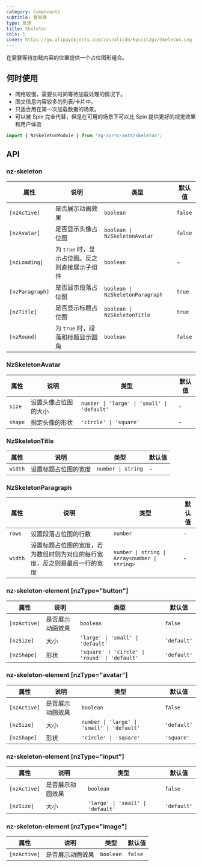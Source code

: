 ```yaml
---
category: Components
subtitle: 骨架屏
type: 反馈
title: Skeleton
cols: 1
cover: https://gw.alipayobjects.com/zos/alicdn/KpcciCJgv/Skeleton.svg
---
```


在需要等待加载内容的位置提供一个占位图形组合。

## 何时使用

- 网络较慢，需要长时间等待加载处理的情况下。
- 图文信息内容较多的列表/卡片中。
- 只适合用在第一次加载数据的场景。
- 可以被 Spin 完全代替，但是在可用的场景下可以比 Spin 提供更好的视觉效果和用户体验

```ts
import { NzSkeletonModule } from 'ng-zorro-antd/skeleton';
```

## API

### nz-skeleton

| 属性            | 说明                                           | 类型                             | 默认值  |
| --------------- | ---------------------------------------------- | -------------------------------- | ------- |
| `[nzActive]`    | 是否展示动画效果                               | `boolean`                        | `false` |
| `[nzAvatar]`    | 是否显示头像占位图                             | `boolean \| NzSkeletonAvatar`    | `false` |
| `[nzLoading]`   | 为 `true` 时，显示占位图。反之则直接展示子组件 | `boolean`                        | -       |
| `[nzParagraph]` | 是否显示段落占位图                             | `boolean \| NzSkeletonParagraph` | `true`  |
| `[nzTitle]`     | 是否显示标题占位图                             | `boolean \| NzSkeletonTitle`     | `true`  |
| `[nzRound]`     | 为 `true` 时，段落和标题显示圆角               | `boolean`                        | `false` |

### NzSkeletonAvatar

| 属性    | 说明                 | 类型                                        | 默认值 |
| ------- | -------------------- | ------------------------------------------- | ------ |
| `size`  | 设置头像占位图的大小 | `number \| 'large' \| 'small' \| 'default'` | -      |
| `shape` | 指定头像的形状       | `'circle' \| 'square'`                      | -      |

### NzSkeletonTitle

| 属性    | 说明                 | 类型               | 默认值 |
| ------- | -------------------- | ------------------ | ------ |
| `width` | 设置标题占位图的宽度 | `number \| string` | -      |

### NzSkeletonParagraph

| 属性    | 说明                                                                       | 类型                                          | 默认值 |
| ------- | -------------------------------------------------------------------------- | --------------------------------------------- | ------ |
| `rows`  | 设置段落占位图的行数                                                       | `number`                                      | -      |
| `width` | 设置标题占位图的宽度，若为数组时则为对应的每行宽度，反之则是最后一行的宽度 | `number \| string \| Array<number \| string>` | -      |

### nz-skeleton-element [nzType="button"]

| 属性         | 说明             | 类型                                           | 默认值      |
| ------------ | ---------------- | ---------------------------------------------- | ----------- |
| `[nzActive]` | 是否展示动画效果 | `boolean`                                      | `false`     |
| `[nzSize]`   | 大小             | `'large' \| 'small' \| 'default'`              | `'default'` |
| `[nzShape]`  | 形状             | `'square' \| 'circle' \| 'round' \| 'default'` | `'default'` |

### nz-skeleton-element [nzType="avatar"]

| 属性         | 说明             | 类型                                        | 默认值      |
| ------------ | ---------------- | ------------------------------------------- | ----------- |
| `[nzActive]` | 是否展示动画效果 | `boolean`                                   | `false`     |
| `[nzSize]`   | 大小             | `number \| 'large' \| 'small' \| 'default'` | `'default'` |
| `[nzShape]`  | 形状             | `'circle' \| 'square'`                      | `'square'`  |

### nz-skeleton-element [nzType="input"]

| 属性         | 说明             | 类型                              | 默认值      |
| ------------ | ---------------- | --------------------------------- | ----------- |
| `[nzActive]` | 是否展示动画效果 | `boolean`                         | `false`     |
| `[nzSize]`   | 大小             | `'large' \| 'small' \| 'default'` | `'default'` |

### nz-skeleton-element [nzType="image"]

| 属性         | 说明             | 类型      | 默认值  |
| ------------ | ---------------- | --------- | ------- |
| `[nzActive]` | 是否展示动画效果 | `boolean` | `false` |
